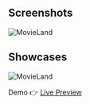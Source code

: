 

## Screenshots

![MovieLand](https://user-images.githubusercontent.com/48617781/206064544-ed52be65-8a93-43ff-b5a5-6204215b95d4.png)

## Showcases

![MovieLand](https://user-images.githubusercontent.com/48617781/206065243-4ca445ac-6c15-4ef0-bd88-2b7de0133168.gif)



Demo 👉  <a href = "https://movies-react-app12.netlify.app/">Live Preview</a>
